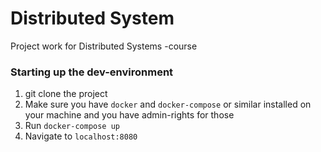 # Distributed System
Project work for Distributed Systems -course

### Starting up the dev-environment
1. git clone the project
2. Make sure you have ```docker``` and ```docker-compose``` or similar installed on your machine and you have admin-rights for those
3. Run ```docker-compose up```
4. Navigate to ```localhost:8080```
